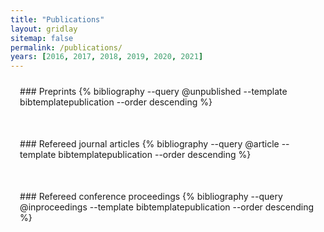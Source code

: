 ```yaml
---
title: "Publications"
layout: gridlay
sitemap: false
permalink: /publications/
years: [2016, 2017, 2018, 2019, 2020, 2021]
---
```


<style>
.jumbotron{
    padding:3%;
    padding-bottom:10px;
    padding-top:10px;
    margin-top:10px;
    margin-bottom:30px;
}
</style>

<div class="jumbotron">
### Preprints
{% bibliography --query @unpublished  --template bibtemplatepublication --order descending %}
</div>

<div class="jumbotron">
### Refereed journal articles
{% bibliography --query @article --template bibtemplatepublication --order descending %}
</div>

<div class="jumbotron">
### Refereed conference proceedings
{% bibliography --query @inproceedings  --template bibtemplatepublication --order descending %}
</div>

